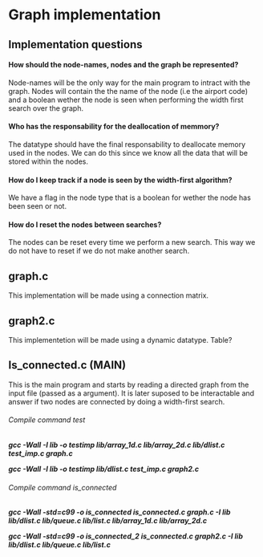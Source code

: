 # Graph implementation

## Implementation questions

#### How should the node-names, nodes and the graph be represented?
Node-names will be the only way for the main program to intract with the graph. Nodes will contain the the name of the 
node (i.e the airport code) and a boolean wether the node is seen when performing the width first search over the graph.

#### Who has the responsability for the deallocation of memmory?
The datatype should have the final responsability to deallocate memory used in the nodes. We can do this since we
know all the data that will be stored within the nodes.

#### How do I keep track if a node is seen by the width-first algorithm?
We have a flag in the node type that is a boolean for wether the node has been seen or not.

#### How do I reset the nodes between searches?
The nodes can be reset every time we perform a new search. This way we do not have to reset if we do not make another
search.

## graph.c
This implementation will be made using a connection matrix. 

## graph2.c
This implementetion will be made using a dynamic datatype. Table?

## Is_connected.c (MAIN)
This is the main program and starts by reading a directed graph from the input file (passed as a argument). It is later
suposed to be interactable and answer if two nodes are connected by doing a width-first search.

###### Compile command test
***gcc -Wall -I lib -o testimp lib/array_1d.c lib/array_2d.c lib/dlist.c test_imp.c graph.c***

***gcc -Wall -I lib -o testimp lib/dlist.c test_imp.c graph2.c***

###### Compile command is_connected
***gcc -Wall -std=c99 -o is_connected is_connected.c graph.c -I lib lib/dlist.c lib/queue.c lib/list.c lib/array_1d.c lib/array_2d.c***

***gcc -Wall -std=c99 -o is_connected_2 is_connected.c graph2.c -I lib lib/dlist.c lib/queue.c lib/list.c***
